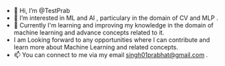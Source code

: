 - 👋 Hi, I’m @TestPrab
- 👀 I’m interested in ML and AI , particulary in the domain of CV and MLP .
- 🌱 Currently I'm learning and improving my knowledge in the domain of machine learning and advance concepts related to it.
-  I am Looking forward to any opportunities where I can contribute and learn more about Machine Learning and related concepts. 
- 📫  You can connect to me via my email  [singh01prabhat@gmail.com](singh01prabhat@gmail.com) . 

<!---
TestPrab/TestPrab is a ✨ special ✨ repository because its `README.md` (this file) appears on your GitHub profile.
You can click the Preview link to take a look at your changes.
--->
